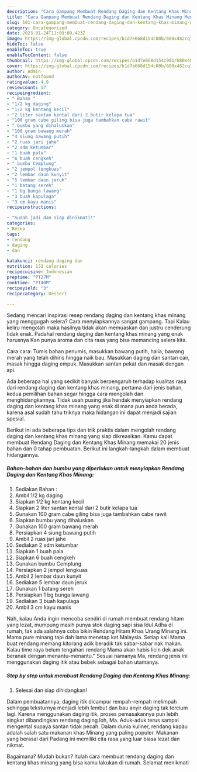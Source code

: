 ```yaml
---
description: "Cara Gampang Membuat Rendang Daging dan Kentang Khas Minang Menu Buat lebaran"
title: "Cara Gampang Membuat Rendang Daging dan Kentang Khas Minang Menu Buat lebaran"
slug: 101-cara-gampang-membuat-rendang-daging-dan-kentang-khas-minang-menu-buat-lebaran
category: Uncategorized
date: 2023-01-24T11:09:09.423Z
image: https://img-global.cpcdn.com/recipes/b1d7e668d154c00b/680x482cq70/rendang-daging-dan-kentang-khas-minang-foto-resep-utama.jpg
hideToc: false
enableToc: true
enableTocContent: false
thumbnail: https://img-global.cpcdn.com/recipes/b1d7e668d154c00b/680x482cq70/rendang-daging-dan-kentang-khas-minang-foto-resep-utama.jpg
cover: https://img-global.cpcdn.com/recipes/b1d7e668d154c00b/680x482cq70/rendang-daging-dan-kentang-khas-minang-foto-resep-utama.jpg
author: Admin
authorAv: notfound
ratingvalue: 4.9
reviewcount: 17
recipeingredient:
- " Bahan "
- "1/2 kg daging"
- "1/2 kg kentang kecil"
- "2 liter santan kental dari 2 butir kelapa tua"
- "100 gram cabe giling bisa juga tambahkan cabe rawit"
- " bumbu yang dihaluskan"
- "100 gram bawang merah"
- "4 siung bawang putih"
- "2 ruas jari jahe"
- "2 sdm ketumbar"
- "1 buah pala"
- "6 buah cengkeh"
- " bumbu Cemplung"
- "2 jempol lengkuas"
- "2 lembar daun kunyit"
- "5 lembar daun jeruk"
- "1 batang sereh"
- "1 bg bunga lawang"
- "3 buah kapulaga"
- "3 cm kayu manis"
recipeinstructions:

- "Sudah jadi dan siap dinikmati!"
categories:
- Resep
tags:
- rendang
- daging
- dan

katakunci: rendang daging dan 
nutrition: 132 calories
recipecuisine: Indonesian
preptime: "PT27M"
cooktime: "PT40M"
recipeyield: "3"
recipecategory: Dessert

---
```



Sedang mencari inspirasi resep rendang daging dan kentang khas minang yang menggugah selera? Cara menyiapkannya sangat gampang. Tapi Kalau keliru mengolah maka hasilnya tidak akan memuaskan dan justru cenderung tidak enak. Padahal rendang daging dan kentang khas minang yang enak harusnya Kan punya aroma dan cita rasa yang bisa memancing selera kita.


Cara cara: Tumis bahan penumis, masukkan bawang putih, halia, bawang merah yang telah dihiris hingga naik bau. Masukkan daging dan santan cair, masak hingga daging empuk. Masukkan santan pekat dan masak dengan api.

Ada beberapa hal yang sedikit banyak berpengaruh terhadap kualitas rasa dari rendang daging dan kentang khas minang, pertama dari jenis bahan, kedua pemilihan bahan segar hingga cara mengolah dan menghidangkannya. Tidak usah pusing jika hendak menyiapkan rendang daging dan kentang khas minang yang enak di mana pun anda berada, karena asal sudah tahu triknya maka hidangan ini dapat menjadi sajian spesial.


Berikut ini ada beberapa tips dan trik praktis dalam mengolah rendang daging dan kentang khas minang yang siap dikreasikan. Kamu dapat membuat Rendang Daging dan Kentang Khas Minang memakai 20 jenis bahan dan 0 tahap pembuatan. Berikut ini langkah-langkah dalam membuat hidangannya.

<!--inarticleads1-->

##### Bahan-bahan dan bumbu yang diperlukan untuk menyiapkan Rendang Daging dan Kentang Khas Minang:

1. Sediakan  Bahan :
1. Ambil 1/2 kg daging
1. Siapkan 1/2 kg kentang kecil
1. Siapkan 2 liter santan kental dari 2 butir kelapa tua
1. Gunakan 100 gram cabe giling bisa juga tambahkan cabe rawit
1. Siapkan  bumbu yang dihaluskan
1. Gunakan 100 gram bawang merah
1. Persiapkan 4 siung bawang putih
1. Ambil 2 ruas jari jahe
1. Sediakan 2 sdm ketumbar
1. Siapkan 1 buah pala
1. Siapkan 6 buah cengkeh
1. Gunakan  bumbu Cemplung
1. Persiapkan 2 jempol lengkuas
1. Ambil 2 lembar daun kunyit
1. Sediakan 5 lembar daun jeruk
1. Gunakan 1 batang sereh
1. Persiapkan 1 bg bunga lawang
1. Sediakan 3 buah kapulaga
1. Ambil 3 cm kayu manis


Nah, kalau Anda ingin mencoba sendiri di rumah membuat rendang hitam yang lezat, mumpung masih punya stok daging sapi sisa Idul Adha di rumah, tak ada salahnya coba bikin Rendang Hitam Khas Urang Minang ini. Mama pure minang tapi dah lama menetap kat Malaysia. Setiap kali Mama buat rendang memang kitorang adik beradik tak sabar-sabar nak makan. Kalau time raya belum tengahari rendang Mama akan habis licin dek anak beranak dengan menantu-menantu.&#34; Sesuai namanya Ma, rendang jenis ini menggunakan daging itik atau bebek sebagai bahan utamanya. 

<!--inarticleads2-->

##### Step by step untuk membuat Rendang Daging dan Kentang Khas Minang:


1. Selesai dan siap dihidangkan!

Dalam pembuatannya, daging itik dicampur rempah-rempah melimpah sehingga teksturnya menjadi lebih lembut dan bau anyir daging tak tercium lagi. Karena menggunakan daging itik, proses pemasakannya pun lebih singkat dibandingkan rendang daging loh, Ma. Aduk-aduk terus sampai mengental supaya santan tidak pecah. Dalam dunia kuliner, rendang kapau adalah salah satu makanan khas Minang yang paling populer. Makanan yang berasal dari Padang ini memiliki cita rasa yang luar biasa lezat dan nikmat. 

Bagaimana? Mudah bukan? Itulah cara membuat rendang daging dan kentang khas minang yang bisa kamu lakukan di rumah. Selamat menikmati
